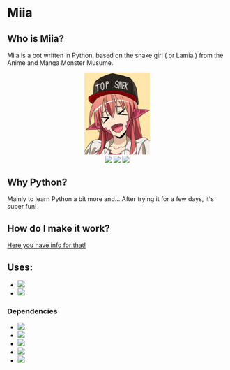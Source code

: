 # Miia
## Who is Miia?

Miia is a bot written in Python, based on the snake girl ( or Lamia ) from the Anime and Manga Monster Musume.

<p align="center"><img src="media/miia.webp" width="150px" /><br/>
<img src="https://img.shields.io/github/license/taichikuji/Miia-Py?color=FF3351&logo=github" />
<img src="https://img.shields.io/github/commit-activity/w/taichikuji/Miia-Py?label=commits&logo=github" />
<img src="https://img.shields.io/librariesio/github/taichikuji/Miia-Py?logo=github" />
</p>

## Why Python?

Mainly to learn Python a bit more and... After trying it for a few days, it's super fun!

## How do I make it work?

<a href="https://github.com/taichikuji/Miia-Py/wiki/How-to-get-the-bot-working/">Here you have info for that!</a>

## Uses:

- <a href="https://www.python.org/downloads/"><img src="https://img.shields.io/github/pipenv/locked/python-version/taichikuji/Miia-Py"/></a>
- <a href="https://pypi.org/project/pipenv/"><img src="https://img.shields.io/pypi/v/pipenv"/></a>

### Dependencies

- <a href="https://pypi.org/project/discord.py/"><img src="https://img.shields.io/github/pipenv/locked/dependency-version/taichikuji/Miia-Py/discord.py/master"/></a>
- <a href="https://pypi.org/project/aiohttp/"><img src="https://img.shields.io/github/pipenv/locked/dependency-version/taichikuji/Miia-Py/aiohttp/master"/></a>
- <a href="https://pypi.org/project/psutil/"><img src="https://img.shields.io/github/pipenv/locked/dependency-version/taichikuji/Miia-Py/psutil/master"/></a>
- <a href="https://pypi.org/project/praw/"><img src="https://img.shields.io/github/pipenv/locked/dependency-version/taichikuji/Miia-Py/praw/master"/></a>
- <a href="https://github.com/Rapptz/discord-ext-menus"><img src="https://img.shields.io/github/pipenv/locked/dependency-version/taichikuji/Miia-Py/discord-ext-menus/master"/></a>
